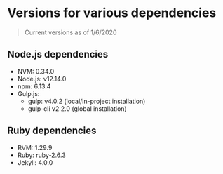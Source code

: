 # Versions for various dependencies

> Current versions as of 1/6/2020

## Node.js dependencies
- NVM: 0.34.0
- Node.js: v12.14.0
- npm: 6.13.4 
- Gulp.js:
  - gulp: v4.0.2 (local/in-project installation)
  - gulp-cli v2.2.0 (global installation)

## Ruby dependencies
- RVM: 1.29.9
- Ruby: ruby-2.6.3
- Jekyll: 4.0.0
